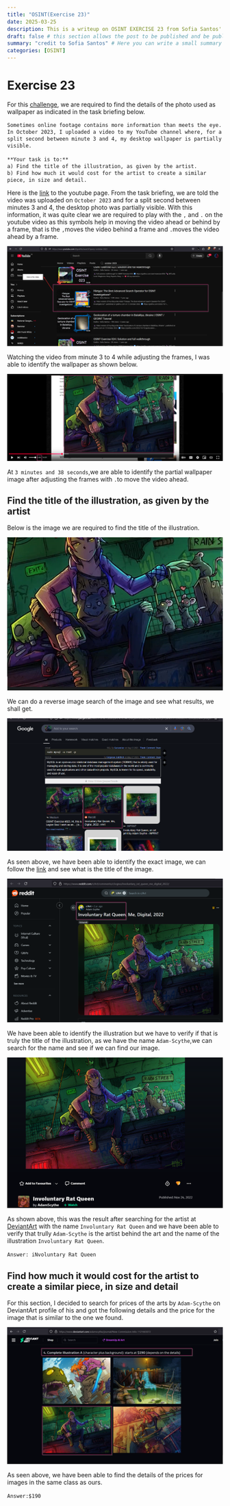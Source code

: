 ```yaml
---
title: "OSINT(Exercise 23)"
date: 2025-03-25
description: This is a writeup on OSINT EXERCISE 23 from Sofia Santos' OSINT analysis and exercises.
draft: false # this section allows the post to be published and be public, is it is set to true the post will not be published.
summary: "credit to Sofia Santos" # Here you can write a small summary of the post if needed
categories: [OSINT]
---
```

# Exercise 23

For this [challenge](https://gralhix.com/list-of-osint-exercises/osint-exercise-023/), we are required to find the details of the photo used as wallpaper as indicated in the task briefing below.
```
Sometimes online footage contains more information than meets the eye. In October 2023, I uploaded a video to my YouTube channel where, for a split second between minute 3 and 4, my desktop wallpaper is partially visible.

**Your task is to:**  
a) Find the title of the illustration, as given by the artist.  
b) Find how much it would cost for the artist to create a similar piece, in size and detail.
```
Here is the [link](https://www.youtube.com/@gralhix/videos) to the youtube page. From the task briefing, we are told the video was uploaded on `October 2023` and for a split second between minutes 3 and 4, the desktop photo was partially visible. With this information, it was quite clear we are required to play with the `,` and `.` on the youtube video as this symbols help in moving the video ahead or behind by a frame, that is the `,`moves the video behind a frame and `.`moves the video ahead by a frame.

![](Pasted%20image%2020250324141801.png)

Watching the video from minute 3 to 4 while adjusting the frames, I was able to identify the wallpaper as shown below.

![](Pasted%20image%2020250324142127.png)

At `3 minutes and 38 seconds`,we are able to identify the partial wallpaper image after adjusting the frames with `.`to move the video ahead. 

##  Find the title of the illustration, as given by the artist
Below is the image we are required to find the title of the illustration.

![](Pasted%20image%2020250324142358.png)

We can do a reverse image search of the image and see what results, we shall get.

![](Pasted%20image%2020250324143022.png)

As seen above, we have been able to identify the exact image, we can follow the [link](https://www.reddit.com/r/Art/comments/z3ogno/involuntary_rat_queen_me_digital_2022/) and see what is the title of the image.

![](Pasted%20image%2020250324143224.png)

We have been able to identify the illustration but we have to verify if that is truly the title of the illustration, as we have the name `Adam-Scythe`,we can search for the name and see if we can find our image.

![](Pasted%20image%2020250324143734.png)

As shown above, this was the result after searching for the artist at [DeviantArt](https://www.deviantart.com) with the name `Involuntary Rat Queen` and we have been able to verify that trully `Adam-Scythe` is the artist behind the art and the name of the illustration `Involuntary Rat Queen`.

`Answer: iNvoluntary Rat Queen`

## Find how much it would cost for the artist to create a similar piece, in size and detail
For this section, I decided to search for prices of the arts by `Adam-Scythe` on DeviantArt profile of his and got the following details and the price for the image that is similar to the one we found.

![](Pasted%20image%2020250324145025.png)

As seen above, we have been able to find the details of the prices for images in the same class as ours.

`Answer:$190`
